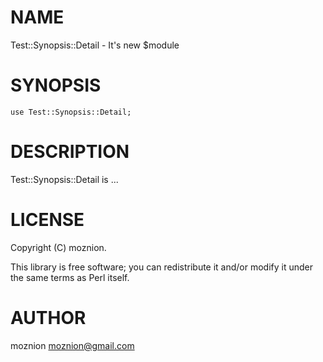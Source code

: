 # NAME

Test::Synopsis::Detail - It's new $module

# SYNOPSIS

    use Test::Synopsis::Detail;

# DESCRIPTION

Test::Synopsis::Detail is ...

# LICENSE

Copyright (C) moznion.

This library is free software; you can redistribute it and/or modify
it under the same terms as Perl itself.

# AUTHOR

moznion <moznion@gmail.com>

